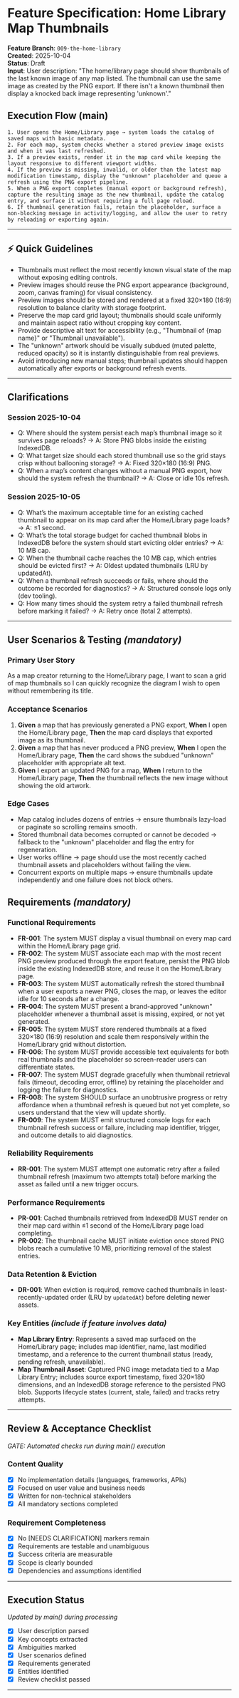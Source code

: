 # Feature Specification: Home Library Map Thumbnails

**Feature Branch**: `009-the-home-library`  
**Created**: 2025-10-04  
**Status**: Draft  
**Input**: User description: "The home/library page should show thumbnails of the last known image of any map listed. The thumbnail can use the same image as created by the PNG export. If there isn't a known thumbnail then display a knocked back image representing 'unknown'."

## Execution Flow (main)
```
1. User opens the Home/Library page → system loads the catalog of saved maps with basic metadata.
2. For each map, system checks whether a stored preview image exists and when it was last refreshed.
3. If a preview exists, render it in the map card while keeping the layout responsive to different viewport widths.
4. If the preview is missing, invalid, or older than the latest map modification timestamp, display the "unknown" placeholder and queue a refresh using the PNG export pipeline.
5. When a PNG export completes (manual export or background refresh), capture the resulting image as the new thumbnail, update the catalog entry, and surface it without requiring a full page reload.
6. If thumbnail generation fails, retain the placeholder, surface a non-blocking message in activity/logging, and allow the user to retry by reloading or exporting again.
```

---

## ⚡ Quick Guidelines
- Thumbnails must reflect the most recently known visual state of the map without exposing editing controls.
- Preview images should reuse the PNG export appearance (background, zoom, canvas framing) for visual consistency.
- Preview images should be stored and rendered at a fixed 320×180 (16:9) resolution to balance clarity with storage footprint.
- Preserve the map card grid layout; thumbnails should scale uniformly and maintain aspect ratio without cropping key content.
- Provide descriptive alt text for accessibility (e.g., "Thumbnail of {map name}" or "Thumbnail unavailable").
- The "unknown" artwork should be visually subdued (muted palette, reduced opacity) so it is instantly distinguishable from real previews.
- Avoid introducing new manual steps; thumbnail updates should happen automatically after exports or background refresh events.

---

## Clarifications

### Session 2025-10-04
 - Q: Where should the system persist each map’s thumbnail image so it survives page reloads? → A: Store PNG blobs inside the existing IndexedDB.
 - Q: What target size should each stored thumbnail use so the grid stays crisp without ballooning storage? → A: Fixed 320×180 (16:9) PNG.
 - Q: When a map’s content changes without a manual PNG export, how should the system refresh the thumbnail? → A: Close or idle 10s refresh.

### Session 2025-10-05
- Q: What’s the maximum acceptable time for an existing cached thumbnail to appear on its map card after the Home/Library page loads? → A: ≤1 second.
- Q: What’s the total storage budget for cached thumbnail blobs in IndexedDB before the system should start evicting older entries? → A: 10 MB cap.
- Q: When the thumbnail cache reaches the 10 MB cap, which entries should be evicted first? → A: Oldest updated thumbnails (LRU by updatedAt).
- Q: When a thumbnail refresh succeeds or fails, where should the outcome be recorded for diagnostics? → A: Structured console logs only (dev tooling).
- Q: How many times should the system retry a failed thumbnail refresh before marking it failed? → A: Retry once (total 2 attempts).

---

## User Scenarios & Testing *(mandatory)*

### Primary User Story
As a map creator returning to the Home/Library page, I want to scan a grid of map thumbnails so I can quickly recognize the diagram I wish to open without remembering its title.

### Acceptance Scenarios
1. **Given** a map that has previously generated a PNG export, **When** I open the Home/Library page, **Then** the map card displays that exported image as its thumbnail.
2. **Given** a map that has never produced a PNG preview, **When** I open the Home/Library page, **Then** the card shows the subdued "unknown" placeholder with appropriate alt text.
3. **Given** I export an updated PNG for a map, **When** I return to the Home/Library page, **Then** the thumbnail reflects the new image without showing the old artwork.

### Edge Cases
- Map catalog includes dozens of entries → ensure thumbnails lazy-load or paginate so scrolling remains smooth.
- Stored thumbnail data becomes corrupted or cannot be decoded → fallback to the "unknown" placeholder and flag the entry for regeneration.
- User works offline → page should use the most recently cached thumbnail assets and placeholders without failing the view.
- Concurrent exports on multiple maps → ensure thumbnails update independently and one failure does not block others.

## Requirements *(mandatory)*

### Functional Requirements
- **FR-001**: The system MUST display a visual thumbnail on every map card within the Home/Library page grid.
- **FR-002**: The system MUST associate each map with the most recent PNG preview produced through the export feature, persist the PNG blob inside the existing IndexedDB store, and reuse it on the Home/Library page.
- **FR-003**: The system MUST automatically refresh the stored thumbnail when a user exports a newer PNG, closes the map, or leaves the editor idle for 10 seconds after a change.
- **FR-004**: The system MUST present a brand-approved "unknown" placeholder whenever a thumbnail asset is missing, expired, or not yet generated.
- **FR-005**: The system MUST store rendered thumbnails at a fixed 320×180 (16:9) resolution and scale them responsively within the Home/Library grid without distortion.
- **FR-006**: The system MUST provide accessible text equivalents for both real thumbnails and the placeholder so screen-reader users can differentiate states.
- **FR-007**: The system MUST degrade gracefully when thumbnail retrieval fails (timeout, decoding error, offline) by retaining the placeholder and logging the failure for diagnostics.
- **FR-008**: The system SHOULD surface an unobtrusive progress or retry affordance when a thumbnail refresh is queued but not yet complete, so users understand that the view will update shortly.
- **FR-009**: The system MUST emit structured console logs for each thumbnail refresh success or failure, including map identifier, trigger, and outcome details to aid diagnostics.

### Reliability Requirements
- **RR-001**: The system MUST attempt one automatic retry after a failed thumbnail refresh (maximum two attempts total) before marking the asset as failed until a new trigger occurs.

### Performance Requirements
- **PR-001**: Cached thumbnails retrieved from IndexedDB MUST render on their map card within ≤1 second of the Home/Library page load completing.
- **PR-002**: The thumbnail cache MUST initiate eviction once stored PNG blobs reach a cumulative 10 MB, prioritizing removal of the stalest entries.

### Data Retention & Eviction
- **DR-001**: When eviction is required, remove cached thumbnails in least-recently-updated order (LRU by `updatedAt`) before deleting newer assets.

### Key Entities *(include if feature involves data)*
- **Map Library Entry**: Represents a saved map surfaced on the Home/Library page; includes map identifier, name, last modified timestamp, and a reference to the current thumbnail status (ready, pending refresh, unavailable).
- **Map Thumbnail Asset**: Captured PNG image metadata tied to a Map Library Entry; includes source export timestamp, fixed 320×180 dimensions, and an IndexedDB storage reference to the persisted PNG blob. Supports lifecycle states (current, stale, failed) and tracks retry attempts.

---

## Review & Acceptance Checklist
*GATE: Automated checks run during main() execution*

### Content Quality
- [x] No implementation details (languages, frameworks, APIs)
- [x] Focused on user value and business needs
- [x] Written for non-technical stakeholders
- [x] All mandatory sections completed

### Requirement Completeness
- [x] No [NEEDS CLARIFICATION] markers remain
- [x] Requirements are testable and unambiguous  
- [x] Success criteria are measurable
- [x] Scope is clearly bounded
- [x] Dependencies and assumptions identified

---

## Execution Status
*Updated by main() during processing*

- [x] User description parsed
- [x] Key concepts extracted
- [x] Ambiguities marked
- [x] User scenarios defined
- [x] Requirements generated
- [x] Entities identified
- [x] Review checklist passed

---
